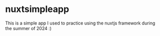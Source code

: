 # nuxtsimpleapp

This is a simple app I used to practice using the nuxtjs framework during the summer of 2024 :) 